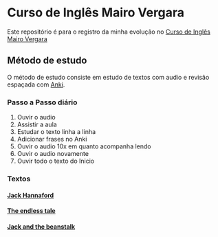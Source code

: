 # Curso de Inglês Mairo Vergara

Este repositório é para o registro da minha evolução no  [Curso de Inglês Mairo Vergara](https://curso.mairovergara.com/)

## Método de estudo 
O método de estudo consiste em estudo de textos com audio e revisão espaçada com [Anki](https://apps.ankiweb.net/).

### Passo a Passo diário
1. Ouvir o audio 
2. Assistir a aula
3. Estudar o texto linha a linha
4. Adicionar frases no Anki
5. Ouvir o audio 10x em quanto acompanha lendo
6. Ouvir o audio novamente 
7. Ouvir todo o texto do Inicio

### Textos

#### [Jack Hannaford](https://github.com/luan-prates/CIMV/blob/main/foundation/jack_hannaford.md)

#### [The endless tale](https://github.com/luan-prates/CIMV/blob/main/foundation/the_endless_tale.md)

#### [Jack and the beanstalk](https://github.com/luan-prates/CIMV/blob/main/foundation/jack_and_the_beanstalk.md)